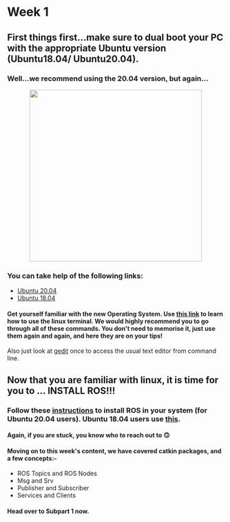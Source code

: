 # Week 1
## First things first...make sure to dual boot your PC with the appropriate Ubuntu version (Ubuntu18.04/ Ubuntu20.04).
### Well...we recommend using the 20.04 version, but again...

<p align="center">
  <img width="400" src="https://media0.giphy.com/media/l2JedYZhj261mkNWg/200.webp?cid=ecf05e47nolju62f3asqb9z9r8nx7ct9ez7rqmt4y0emyyn5&rid=200.webp&ct=g">
</p>

### You can take help of the following links:
- [Ubuntu 20.04](https://www.itzgeek.com/post/how-to-install-ubuntu-20-04-alongside-with-windows-10-in-dual-boot/)
- [Ubuntu 18.04](https://www.itzgeek.com/how-tos/linux/ubuntu-how-tos/how-to-install-ubuntu-18-04-alongside-with-windows-10-or-8-in-dual-boot.html)

#### Get yourself familiar with the new Operating System. Use [this link](https://maker.pro/linux/tutorial/basic-linux-commands-for-beginners) to learn how to use the linux terminal. We would highly recommend you to go through all of these commands. You don't need to memorise it, just use them again and again, and here they are on your tips!

Also just look at [gedit](https://www.howtogeek.com/413514/how-to-edit-text-files-graphically-on-linux-with-gedit/#:~:text=To%20start%20gedit%20from%20the,working%20on%20with%20no%20distractions.) once to access the usual text editor from command line.

## Now that you are familiar with linux, it is time for you to ... INSTALL ROS!!!
### Follow these [instructions](http://wiki.ros.org/noetic/Installation/Ubuntu) to install ROS in your system (for Ubuntu 20.04 users). Ubuntu 18.04 users use [this](http://wiki.ros.org/melodic/Installation/Ubuntu).

#### Again, if you are stuck, you know who to reach out to :upside_down_face:

#### Moving on to this week's content, we have covered catkin packages, and a few concepts:-
- ROS Topics and ROS Nodes
- Msg and Srv
- Publisher and Subscriber
- Services and Clients

#### Head over to Subpart 1 now.
